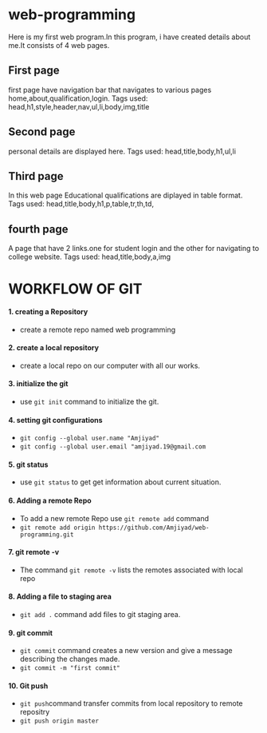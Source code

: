 # web-programming
Here is my first web program.In this program, i have created details about me.It consists of 4 web pages.
## First page 
first page have navigation bar that navigates to various pages home,about,qualification,login.
   Tags used: head,h1,style,header,nav,ul,li,body,img,title
## Second page
personal details are displayed here.
    Tags used: head,title,body,h1,ul,li
## Third page
In this web page Educational qualifications are diplayed in table format.
    Tags used: head,title,body,h1,p,table,tr,th,td,
## fourth page
A page that have 2 links.one for student login and the other for navigating to college website.
    Tags used: head,title,body,a,img
    
# WORKFLOW OF GIT

#### 1. creating a Repository
- create a remote repo named web programming
#### 2. create a local repository 
- create a local repo on our computer with all our works.
#### 3. initialize the git
- use `git init` command to initialize the git.
#### 4. setting git configurations
- `git config --global user.name "Amjiyad"`
- `git config --global user.email "amjiyad.19@gmail.com`
#### 5. git status
- use `git status` to get get information about current situation.
#### 6. Adding a remote Repo
-  To add a new remote Repo use `git remote add` command 
-  `git remote add origin https://github.com/Amjiyad/web-programming.git`
#### 7. git remote -v
-  The command `git remote -v` lists the remotes associated with local repo
#### 8. Adding a file to staging area
-  `git add .` command add files to git staging area.
#### 9. git commit
-   `git commit` command creates a new version and give a message describing the changes made.
-   `git commit -m "first commit"`
#### 10. Git push
-  `git push`command transfer commits from local repository to remote repositry
-  `git push origin master`

